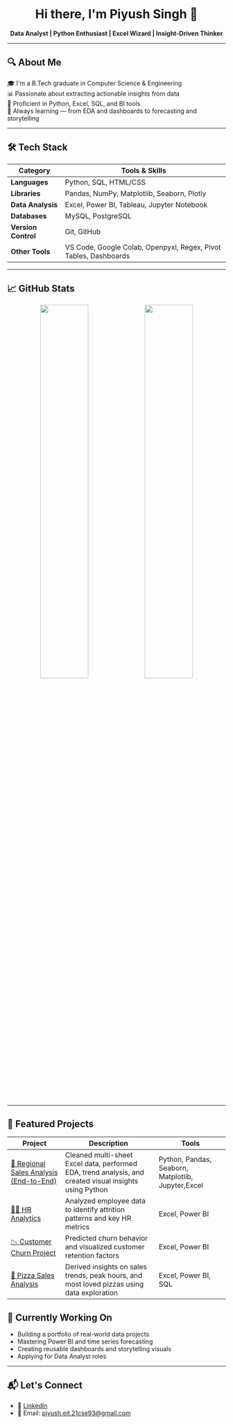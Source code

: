 <h1 align="center">Hi there, I'm Piyush Singh 👋</h1>
<p align="center">
  <b>Data Analyst | Python Enthusiast | Excel Wizard | Insight-Driven Thinker</b>
</p>

---

## 🔍 About Me

🎓 I'm a B.Tech graduate in Computer Science & Engineering  
📊 Passionate about extracting actionable insights from data  
💼 Proficient in Python, Excel, SQL, and BI tools  
🚀 Always learning — from EDA and dashboards to forecasting and storytelling

---

## 🛠️ Tech Stack

| Category         | Tools & Skills                                                                 |
|------------------|---------------------------------------------------------------------------------|
| **Languages**     | Python, SQL, HTML/CSS                                                          |
| **Libraries**     | Pandas, NumPy, Matplotlib, Seaborn, Plotly                                     |
| **Data Analysis** | Excel, Power BI, Tableau, Jupyter Notebook                                     |
| **Databases**     | MySQL, PostgreSQL                                                              |
| **Version Control**| Git, GitHub                                                                   |
| **Other Tools**   | VS Code, Google Colab, Openpyxl, Regex, Pivot Tables, Dashboards              |

---

## 📈 GitHub Stats

<p align="center">
  <img src="https://github-readme-stats.vercel.app/api?username=yourusername&show_icons=true&theme=gruvbox" width="47%" />
  <img src="https://github-readme-stats.vercel.app/api/top-langs/?username=yourusername&layout=compact&theme=gruvbox" width="47%" />
</p>

---

## 📌 Featured Projects

| Project | Description | Tools |
|--------|-------------|-------|
| [🧭 Regional Sales Analysis (End-to-End)]([https://github.com/Piyush-1000/Reginal-Sales-Analysis-End-to-End-](https://github.com/Piyush-1000/Reginal-Sales-Analysis-End-to-End-.git)) | Cleaned multi-sheet Excel data, performed EDA, trend analysis, and created visual insights using Python | Python, Pandas, Seaborn, Matplotlib, Jupyter,Excel |
| [👩‍💼 HR Analytics]([https://github.com/Piyush-1000/HR-Analytics](https://github.com/Piyush-1000/HR-Analytics)) | Analyzed employee data to identify attrition patterns and key HR metrics | Excel, Power BI |
| [📉 Customer Churn Project]([https://github.com/Piyush-1000/Customer-Churn-Project](https://github.com/Piyush-1000/Customer-Churn-Project)) | Predicted churn behavior and visualized customer retention factors | Excel, Power BI |
| [🍕 Pizza Sales Analysis]([https://github.com/Piyush-1000/Pizza-Sales-Analysis-Project](https://github.com/Piyush-1000/Pizza-Sales-Analysis-Project)) | Derived insights on sales trends, peak hours, and most loved pizzas using data exploration | Excel, Power BI, SQL |


## 🎯 Currently Working On

- Building a portfolio of real-world data projects  
- Mastering Power BI and time series forecasting  
- Creating reusable dashboards and storytelling visuals  
- Applying for Data Analyst roles

---

## 📬 Let's Connect

- 💼 [LinkedIn](www.linkedin.com/in/piyush-singhh10)
- 📧 Email: piyush.eit.21cse93@gmail.com


